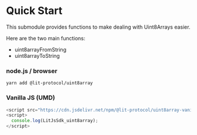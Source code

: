 # Quick Start

This submodule provides functions to make dealing with Uint8Arrays easier.

Here are the two main functions:

- uint8arrayFromString
- uint8arrayToString

### node.js / browser

```
yarn add @lit-protocol/uint8array
```

### Vanilla JS (UMD)

```js
<script src="https://cdn.jsdelivr.net/npm/@lit-protocol/uint8array-vanilla/uint8array.js"></script>
<script>
  console.log(LitJsSdk_uint8array);
</script>
```
